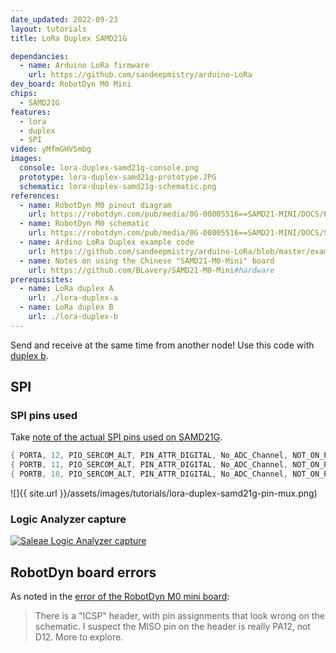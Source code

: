 ```yaml
---
date_updated: 2022-09-23
layout: tutorials
title: LoRa Duplex SAMD21G

dependancies:
  - name: Arduino LoRa firmware
    url: https://github.com/sandeepmistry/arduino-LoRa
dev_board: RobotDyn M0 Mini
chips:
  - SAMD21G
features:
  - lora
  - duplex
  - SPI
video: yMfmGHV5mbg
images:
  console: lora-duplex-samd21g-console.png
  prototype: lora-duplex-samd21g-prototype.JPG
  schematic: lora-duplex-samd21g-schematic.png
references:
  - name: RobotDyn M0 pinout diagram
    url: https://robotdyn.com/pub/media/0G-00005516==SAMD21-MINI/DOCS/PINOUT==0G-00005516==SAMD21-MINI.jpg
  - name: RobotDyn M0 schematic
    url: https://robotdyn.com/pub/media/0G-00005516==SAMD21-MINI/DOCS/Schematic==0G-00005516==SAMD21-MINI.pdf
  - name: Ardino LoRa Duplex example code
    url: https://github.com/sandeepmistry/arduino-LoRa/blob/master/examples/LoRaDuplex/LoRaDuplex.ino
  - name: Notes on using the Chinese "SAMD21-M0-Mini" board
    url: https://github.com/BLavery/SAMD21-M0-Mini#hardware
prerequisites:
  - name: LoRa duplex A
    url: ./lora-duplex-a
  - name: LoRa duplex B
    url: ./lora-duplex-b
---
```


Send and receive at the same time from another node! Use this code with [duplex b](lora-duplex-b).

## SPI

### SPI pins used

Take [note of the actual SPI pins used on SAMD21G](https://github.com/arduino/ArduinoCore-samd/blob/master/variants/arduino_mzero/variant.cpp#L141).

```c
{ PORTA, 12, PIO_SERCOM_ALT, PIN_ATTR_DIGITAL, No_ADC_Channel, NOT_ON_PWM, NOT_ON_TIMER, EXTERNAL_INT_12 }, // MISO: SERCOM4/PAD[0] PA12
{ PORTB, 11, PIO_SERCOM_ALT, PIN_ATTR_DIGITAL, No_ADC_Channel, NOT_ON_PWM, NOT_ON_TIMER, EXTERNAL_INT_11 }, // SCK: SERCOM4/PAD[3] PB11
{ PORTB, 10, PIO_SERCOM_ALT, PIN_ATTR_DIGITAL, No_ADC_Channel, NOT_ON_PWM, NOT_ON_TIMER, EXTERNAL_INT_10 }, // MOSI: SERCOM4/PAD[2] PB10
```

![]{{ site.url }}/assets/images/tutorials/lora-duplex-samd21g-pin-mux.png)

### Logic Analyzer capture

<a href="{{ site.url }}/assets/images/tutorials/lora-duplex-samd21g-signals.png"><img src="{{ site.url }}/assets/images/tutorials/lora-duplex-samd21g-signals.png" alt="Saleae Logic Analyzer capture"></a>

## RobotDyn board errors

As noted in the [error of the RobotDyn M0 mini board](https://github.com/BLavery/SAMD21-M0-Mini#hardware):

> There is a "ICSP" header, with pin assignments that look wrong on the schematic. I suspect the MISO pin on the header is really PA12, not D12. More to explore.
